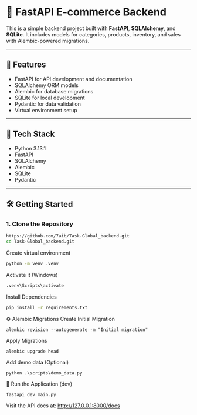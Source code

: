 # 🛒 FastAPI E-commerce Backend

This is a simple backend project built with **FastAPI**, **SQLAlchemy**, and **SQLite**. It includes models for categories, products, inventory, and sales with Alembic-powered migrations.

---

## 🚀 Features

- FastAPI for API development and documentation
- SQLAlchemy ORM models
- Alembic for database migrations
- SQLite for local development
- Pydantic for data validation
- Virtual environment setup

---

## 🧰 Tech Stack

- Python 3.13.1
- FastAPI
- SQLAlchemy
- Alembic
- SQLite
- Pydantic

---

## 🛠️ Getting Started

### 1. Clone the Repository

```bash
https://github.com/7aib/Task-Global_backend.git
cd Task-Global_backend.git
```
Create virtual environment 
```bash
python -m venv .venv
```
Activate it (Windows) 
```bash
.venv\Scripts\activate
```
Install Dependencies
```bash
pip install -r requirements.txt
```

⚙️ Alembic Migrations
Create Initial Migration
```bach
alembic revision --autogenerate -m "Initial migration"
```
Apply Migrations
```bach
alembic upgrade head
```
Add demo data (Optional)
```bach
python .\scripts\demo_data.py
```
🧪 Run the Application (dev)
```bach
fastapi dev main.py 
```
Visit the API docs at: http://127.0.0.1:8000/docs






